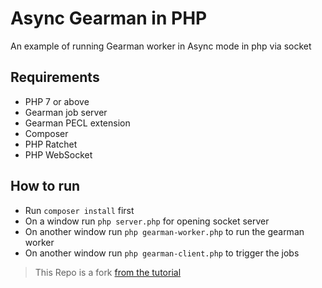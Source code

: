 # Async Gearman in PHP

An example of running Gearman worker in Async mode in php via socket

## Requirements

- PHP 7 or above
- Gearman job server
- Gearman PECL extension
- Composer
- PHP Ratchet
- PHP WebSocket

## How to run

- Run `composer install` first
- On a window run `php server.php` for opening socket server
- On another window run `php gearman-worker.php` to run the gearman worker
- On another window run `php gearman-client.php` to trigger the jobs

> This Repo is a fork [from the tutorial](https://medium.com/async-php/gearman-in-your-sockets-eefe4f64de2f)
